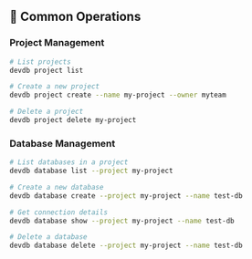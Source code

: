 ## 📖 Common Operations

### Project Management
```bash
# List projects
devdb project list

# Create a new project
devdb project create --name my-project --owner myteam

# Delete a project
devdb project delete my-project
```

### Database Management
```bash
# List databases in a project
devdb database list --project my-project

# Create a new database
devdb database create --project my-project --name test-db

# Get connection details
devdb database show --project my-project --name test-db

# Delete a database
devdb database delete --project my-project --name test-db
```